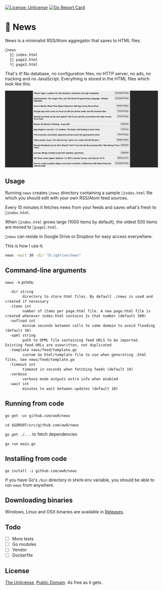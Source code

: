 [![License: Unlicense](https://img.shields.io/badge/license-Unlicense-blue.svg)](http://unlicense.org/) [![Go Report Card](https://goreportcard.com/badge/github.com/ww9/news)](https://goreportcard.com/report/github.com/ww9/news)

# 📰 News
News is a minimalist RSS/Atom aggregator that saves to HTML files.
```
📂news
  ├📰 index.html
  ├📰 page2.html
  └📰 page3.html
```

That's it! No database, no configuration files, no HTTP server, no ads, no tracking and no JavaScript. Everything is stored in the HTML files which look like this:

![screenshot](screenshot.png)

## Usage

Running `news` creates `📂news` directory containing a sample `📰index.html` file which you should edit with your own RSS/Atom feed sources.

Every 10 minutes it fetches news from your feeds and saves what's fresh to `📰index.html`.

When `📰index.html` grows large (1000 items by default), the oldest 500 items are moved to `📰page2.html`.

`📂news` can reside in Google Drive or Dropbox for easy access everywhere. 

This is how I use it:

```bash
news -wait 30 -dir "D:/gdrive/news"
```

## Command-line arguments
`news -h` prints:
```
  -dir string
        directory to store html files. By default ./news is used and created if necessary
  -items int
        number of items per page.html file. A new page.html file is created whenever index.html contains 2x that number (default 500)
  -noflood int
        minium seconds between calls to same domain to avoid flooding (default 30)
  -opml string
        path to OPML file containing feed URLS to be imported. Existing feed URLs are ovewritten, not duplicated
  -template news/feed/template.go
        custom Go html/template file to use when generating .html files. See news/feed/template.go
  -timeout int
        timeout in seconds when fetching feeds (default 10)
  -verbose
        verbose mode outputs extra info when enabled
  -wait int
        minutes to wait between updates (default 10)
```

## Running from code
`go get -uv github.com/ww9/news`

`cd $GOROOT/src/github.com/ww9/news`

`go get ./...` to fetch dependencies

`go run main.go`

## Installing from code
`go install -i github.com/ww9/news`

If you have Go's `/bin` directory in `$PATH` env variable, you should be able to run `news` from anywhere.

## Downloading binaries
Windows, Linux and OSX binaries are available in [Releases](https://github.com/ww9/news/releases).

## Todo

- [ ] More tests
- [ ] Go modules
- [ ] Vendor
- [ ] Dockerfile

## License

[The Unlicense](http://unlicense.org/), [Public Domain](https://gist.github.com/ww9/4c4481fb7b55186960a34266078c88b1). As free as it gets.